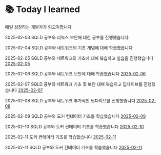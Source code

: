 # 📚 Today I learned
매일 성장하는 개발자가 되고자합니다

2025-02-03 SQLD 공부와 리눅스 보안에 대한 공부를 진행했습니다 

2025-02-04 SQLD 공부와 네트워크의 기초 개념에 대해 학습했습니다

2025-02-05 SQLD 공부와 네트워크의 기초에 대해 복습하고 실습을 진행했습니다 [2025-02-05](https://github.com/100-hours-a-week/kevin.Kim-TIL/blob/main/Feb/2025-02-05.md)

2025-02-06 SQLD 공부와 네트워크 보안에 대해 학습했습니다 [2025-02-06](https://github.com/100-hours-a-week/kevin.Kim-TIL/blob/main/Feb/2025-02-06.md)

2025-02-07 SQLD 공부와 네트워크 기초 및 보안 대해 복습하고 딥다이브를 진행했습니다 [2025-02-07](https://github.com/100-hours-a-week/kevin.Kim-TIL/blob/main/Feb/2025-02-07.md)

2025-02-08 SQLD 공부와 네트워크 추가적인 딥다이브를 진행했습니다 [2025-02-08](https://github.com/100-hours-a-week/kevin.Kim-TIL/blob/main/Feb/2025-02-08.md)

2025-02-09 SQLD 공부와 도커 컨테이터 기초를 학습했습니다 [2025-02-09](https://github.com/100-hours-a-week/kevin.Kim-TIL/blob/main/Feb/2025-02-09.md)

2025-02-10 SQLD 공부와 도커 컨테이터 기초를 학습했습니다 [2025-02-10](https://github.com/100-hours-a-week/kevin.Kim-TIL/blob/main/Feb/2025-02-10.md)

2025-02-11 도커 컨테이터 기초를 학습했습니다 [2025-02-11](https://github.com/100-hours-a-week/kevin.Kim-TIL/blob/main/Feb/2025-02-11.md)

2025-02-11 SQLD 공부와 도커 컨테이터 기초를 학습했습니다 [2025-02-11](https://github.com/100-hours-a-week/kevin.Kim-TIL/blob/main/Feb/2025-02-12.md)
